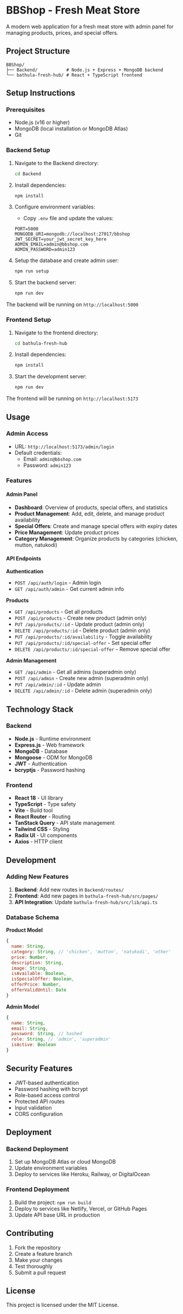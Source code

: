# BBShop - Fresh Meat Store

A modern web application for a fresh meat store with admin panel for managing products, prices, and special offers.

## Project Structure

```
BBShop/
├── Backend/           # Node.js + Express + MongoDB backend
└── bathula-fresh-hub/ # React + TypeScript frontend
```

## Setup Instructions



### Prerequisites
- Node.js (v16 or higher)
- MongoDB (local installation or MongoDB Atlas)
- Git

### Backend Setup

1. Navigate to the Backend directory:
   ```bash
   cd Backend
   ```

2. Install dependencies:
   ```bash
   npm install
   ```

3. Configure environment variables:
   - Copy `.env` file and update the values:
   ```
   PORT=5000
   MONGODB_URI=mongodb://localhost:27017/bbshop
   JWT_SECRET=your_jwt_secret_key_here
   ADMIN_EMAIL=admin@bbshop.com
   ADMIN_PASSWORD=admin123
   ```

4. Setup the database and create admin user:
   ```bash
   npm run setup
   ```

5. Start the backend server:
   ```bash
   npm run dev
   ```

The backend will be running on `http://localhost:5000`

### Frontend Setup

1. Navigate to the frontend directory:
   ```bash
   cd bathula-fresh-hub
   ```

2. Install dependencies:
   ```bash
   npm install
   ```

3. Start the development server:
   ```bash
   npm run dev
   ```

The frontend will be running on `http://localhost:5173`

## Usage

### Admin Access
- URL: `http://localhost:5173/admin/login`
- Default credentials:
  - Email: `admin@bbshop.com`
  - Password: `admin123`

### Features

#### Admin Panel
- **Dashboard**: Overview of products, special offers, and statistics
- **Product Management**: Add, edit, delete, and manage product availability
- **Special Offers**: Create and manage special offers with expiry dates
- **Price Management**: Update product prices
- **Category Management**: Organize products by categories (chicken, mutton, natukodi)

#### API Endpoints

**Authentication**
- `POST /api/auth/login` - Admin login
- `GET /api/auth/admin` - Get current admin info

**Products**
- `GET /api/products` - Get all products
- `POST /api/products` - Create new product (admin only)
- `PUT /api/products/:id` - Update product (admin only)
- `DELETE /api/products/:id` - Delete product (admin only)
- `PUT /api/products/:id/availability` - Toggle availability
- `PUT /api/products/:id/special-offer` - Set special offer
- `DELETE /api/products/:id/special-offer` - Remove special offer

**Admin Management**
- `GET /api/admin` - Get all admins (superadmin only)
- `POST /api/admin` - Create new admin (superadmin only)
- `PUT /api/admin/:id` - Update admin
- `DELETE /api/admin/:id` - Delete admin (superadmin only)

## Technology Stack

### Backend
- **Node.js** - Runtime environment
- **Express.js** - Web framework
- **MongoDB** - Database
- **Mongoose** - ODM for MongoDB
- **JWT** - Authentication
- **bcryptjs** - Password hashing

### Frontend
- **React 18** - UI library
- **TypeScript** - Type safety
- **Vite** - Build tool
- **React Router** - Routing
- **TanStack Query** - API state management
- **Tailwind CSS** - Styling
- **Radix UI** - UI components
- **Axios** - HTTP client

## Development

### Adding New Features

1. **Backend**: Add new routes in `Backend/routes/`
2. **Frontend**: Add new pages in `bathula-fresh-hub/src/pages/`
3. **API Integration**: Update `bathula-fresh-hub/src/lib/api.ts`

### Database Schema

**Product Model**
```javascript
{
  name: String,
  category: String, // 'chicken', 'mutton', 'natukodi', 'other'
  price: Number,
  description: String,
  image: String,
  isAvailable: Boolean,
  isSpecialOffer: Boolean,
  offerPrice: Number,
  offerValidUntil: Date
}
```

**Admin Model**
```javascript
{
  name: String,
  email: String,
  password: String, // hashed
  role: String, // 'admin', 'superadmin'
  isActive: Boolean
}
```

## Security Features

- JWT-based authentication
- Password hashing with bcrypt
- Role-based access control
- Protected API routes
- Input validation
- CORS configuration

## Deployment

### Backend Deployment
1. Set up MongoDB Atlas or cloud MongoDB
2. Update environment variables
3. Deploy to services like Heroku, Railway, or DigitalOcean

### Frontend Deployment
1. Build the project: `npm run build`
2. Deploy to services like Netlify, Vercel, or GitHub Pages
3. Update API base URL in production

## Contributing

1. Fork the repository
2. Create a feature branch
3. Make your changes
4. Test thoroughly
5. Submit a pull request

## License

This project is licensed under the MIT License.

